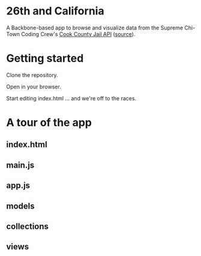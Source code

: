 # 26th and California

A Backbone-based app to browse and visualize data from the Supreme
Chi-Town Coding Crew's [Cook County Jail API](http://cookcountyjail.recoveredfactory.net/api/1.0/?format=json) 
([source](https://github.com/sc3/cookcountyjail)).

# Getting started

Clone the repository.

Open in your browser.

Start editing index.html ... and we're off to the races.

# A tour of the app

## index.html

## main.js

## app.js

## models

## collections

## views

